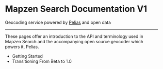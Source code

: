 Mapzen Search Documentation V1
===========================
Geocoding service powered by [Pelias](https://github.com/pelias/pelias) and open data
_____________________________________________________________________________________

These pages offer an introduction to the API and terminology used in Mapzen Search and the accompanying open source geocoder which powers it, Pelias.

- Getting Started
- Transitioning From Beta to 1.0
